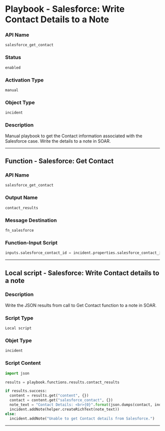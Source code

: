 <!--
    DO NOT MANUALLY EDIT THIS FILE
    THIS FILE IS AUTOMATICALLY GENERATED WITH resilient-sdk codegen
    Generated with resilient-sdk v49.1.51
-->

# Playbook - Salesforce: Write Contact Details to a Note

### API Name
`salesforce_get_contact`

### Status
`enabled`

### Activation Type
`manual`

### Object Type
`incident`

### Description
Manual playbook to get the Contact information associated with the Salesforce case.  Write the details to a note in SOAR.


---
## Function - Salesforce: Get Contact

### API Name
`salesforce_get_contact`

### Output Name
`contact_results`

### Message Destination
`fn_salesforce`

### Function-Input Script
```python
inputs.salesforce_contact_id = incident.properties.salesforce_contact_id
```

---

## Local script - Salesforce: Write Contact details to a note

### Description
Write the JSON results from call to Get Contact function to a note in SOAR.

### Script Type
`Local script`

### Objet Type
`incident`

### Script Content
```python
import json

results = playbook.functions.results.contact_results

if results.success:
  content = results.get("content", {})
  contact = content.get("salesforce_contact", {})
  note_text = "Contact Details: <br>{0}".format(json.dumps(contact, indent=4))
  incident.addNote(helper.createRichText(note_text))
else:
  incident.addNote("Unable to get Contact details from Salesforce.")
```

---

